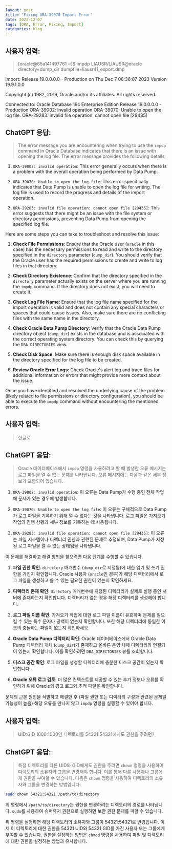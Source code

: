 ```yaml
---
layout: post
title: "Fixing ORA-39070 Import Error"
date: 2023-12-07
tags: [ORA, Error, Fixing, Import]
categories: blog
---
```


## 사용자 입력:
> [oracle@65a141497761 ~]$ impdp LIAUSR/LIAUSR@oracle directory=dump_dir dumpfile=liausr41_export.dmp

Import: Release 19.0.0.0.0 - Production on Thu Dec 7 08:36:07 2023
Version 19.9.1.0.0

Copyright (c) 1982, 2019, Oracle and/or its affiliates.  All rights reserved.

Connected to: Oracle Database 19c Enterprise Edition Release 19.0.0.0.0 - Production
ORA-39002: invalid operation
ORA-39070: Unable to open the log file.
ORA-29283: invalid file operation: cannot open file [29435]


## ChatGPT 응답:
> The error message you are encountering when trying to use the `impdp` command in Oracle Database indicates that there is an issue with opening the log file. The error message provides the following details:

1. `ORA-39002: invalid operation`: This error generally occurs when there is a problem with the overall operation being performed by Data Pump.

2. `ORA-39070: Unable to open the log file`: This error specifically indicates that Data Pump is unable to open the log file for writing. The log file is used to record the progress and details of the import operation.

3. `ORA-29283: invalid file operation: cannot open file [29435]`: This error suggests that there might be an issue with the file system or directory permissions, preventing Data Pump from opening the specified log file.

Here are some steps you can take to troubleshoot and resolve this issue:

1. **Check File Permissions**:
   Ensure that the Oracle user (`oracle` in this case) has the necessary permissions to read and write to the directory specified in the `directory` parameter (`dump_dir`). You should verify that the Oracle user has the required permissions to create and write to log files in that directory.

2. **Check Directory Existence**:
   Confirm that the directory specified in the `directory` parameter actually exists on the server where you are running the `impdp` command. If the directory does not exist, you will need to create it.

3. **Check Log File Name**:
   Ensure that the log file name specified for the import operation is valid and does not contain any special characters or spaces that could cause issues. Also, make sure there are no conflicting files with the same name in the directory.

4. **Check Oracle Data Pump Directory**:
   Verify that the Oracle Data Pump directory object (`dump_dir`) exists in the database and is associated with the correct operating system directory. You can check this by querying the `DBA_DIRECTORIES` view.

5. **Check Disk Space**:
   Make sure there is enough disk space available in the directory specified for the log file to be created.

6. **Review Oracle Error Logs**:
   Check Oracle's alert log and trace files for additional information or errors that might provide more context about the issue.

Once you have identified and resolved the underlying cause of the problem (likely related to file permissions or directory configuration), you should be able to execute the `impdp` command without encountering the mentioned errors.

## 사용자 입력:
> 한글로

## ChatGPT 응답:
> Oracle 데이터베이스에서 `impdp` 명령을 사용하려고 할 때 발생한 오류 메시지는 로그 파일을 열 수 없는 문제를 나타냅니다. 오류 메시지에는 다음과 같은 세부 정보가 포함되어 있습니다.

1. `ORA-39002: invalid operation`: 이 오류는 Data Pump가 수행 중인 전체 작업에 문제가 있는 경우에 발생합니다.

2. `ORA-39070: Unable to open the log file`: 이 오류는 구체적으로 Data Pump가 로그 파일을 기록하기 위해 열 수 없다는 것을 나타냅니다. 로그 파일은 가져오기 작업의 진행 상황과 세부 정보를 기록하는 데 사용됩니다.

3. `ORA-29283: invalid file operation: cannot open file [29435]`: 이 오류는 파일 시스템이나 디렉터리 권한과 관련된 문제로 추정되며, Data Pump가 지정된 로그 파일을 열 수 없는 상태임을 나타냅니다.

이 문제를 해결하고 해결 방법을 찾으려면 다음 단계를 수행할 수 있습니다.

1. **파일 권한 확인**:
   `directory` 매개변수 (`dump_dir`로 지정됨)에 대한 읽기 및 쓰기 권한을 가진지 확인합니다. Oracle 사용자 (`oracle`인 경우)가 해당 디렉터리에서 로그 파일을 생성하고 쓸 수 있는 필요한 권한이 있는지 확인하세요.

2. **디렉터리 존재 확인**:
   `directory` 매개변수에 지정된 디렉터리가 실제로 실행 중인 서버에 존재하는지 확인합니다. 디렉터리가 없는 경우 해당 디렉터리를 생성해야 합니다.

3. **로그 파일 이름 확인**:
   가져오기 작업에 대한 로그 파일 이름이 유효하며 문제를 일으킬 수 있는 특수 문자나 공백이 없는지 확인합니다. 또한 해당 디렉터리에 동일한 이름의 충돌하는 파일이 없는지 확인하세요.

4. **Oracle Data Pump 디렉터리 확인**:
   Oracle 데이터베이스에서 Oracle Data Pump 디렉터리 개체 (`dump_dir`)가 존재하고 올바른 운영 체제 디렉터리와 연결되어 있는지 확인합니다. 이를 확인하려면 `DBA_DIRECTORIES` 뷰를 조회합니다.

5. **디스크 공간 확인**:
   로그 파일을 생성할 디렉터리에 충분한 디스크 공간이 있는지 확인합니다.

6. **Oracle 오류 로그 검토**:
   더 많은 컨텍스트를 제공할 수 있는 추가 정보나 오류를 확인하기 위해 Oracle의 경고 로그와 추적 파일을 확인합니다.

문제의 근본 원인을 식별하고 해결한 후 (파일 권한 또는 디렉터리 구성과 관련된 문제일 가능성이 높음) 해당 오류를 만나지 않고 `impdp` 명령을 실행할 수 있어야 합니다.

## 사용자 입력:
> UID:GID 1000:1000인 디렉토리를 54321:54321에게도 권한을 주려면?

## ChatGPT 응답:
> 특정 디렉토리를 다른 UID와 GID에게도 권한을 주려면 `chown` 명령을 사용하여 디렉토리의 소유자와 그룹을 변경해야 합니다. 이를 통해 다른 사용자나 그룹에게 권한을 부여할 수 있습니다. 다음은 `chown` 명령을 사용하여 디렉토리의 소유자와 그룹을 변경하는 방법입니다:

```bash
sudo chown 54321:54321 /path/to/directory
```

위 명령에서 `/path/to/directory`는 권한을 변경하려는 디렉토리의 경로를 나타냅니다. `sudo`를 사용하여 슈퍼유저 권한으로 실행하면 보안 권한 문제를 피할 수 있습니다.

위 명령을 실행하면 해당 디렉토리의 소유자와 그룹이 54321:54321로 변경됩니다. 이제 이 디렉토리에 대한 권한을 54321 UID와 54321 GID를 가진 사용자 또는 그룹에게 부여할 수 있습니다. 권한을 설정하는 방법은 `chmod` 명령을 사용하여 파일 및 디렉토리에 대한 권한을 설정하는 방법과 유사합니다.

